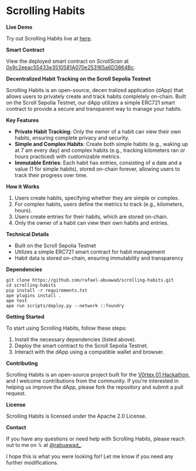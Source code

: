**Scrolling Habits**
=====================

**Live Demo**

Try out Scrolling Habits live at [here](https://scrollinghabits-q4lu27kmj-rafaelabuawads-projects.vercel.app/).

**Smart Contract**

View the deployed smart contract on *ScrollScan* at [0x9c2eeac55433e3510581A070e253165a6D3864Bc](https://sepolia.scrollscan.com/address/0x9c2eeac55433e3510581A070e253165a6D3864Bc#code).

**Decentralized Habit Tracking on the Scroll Sepolia Testnet**

Scrolling Habits is an open-source, decen tralized application (dApp) that allows users to privately create and track habits completely on-chain. Built on the Scroll Sepolia Testnet, our dApp utilizes a simple ERC721 smart contract to provide a secure and transparent way to manage your habits.

**Key Features**

* **Private Habit Tracking**: Only the owner of a habit can view their own habits, ensuring complete privacy and security.
* **Simple and Complex Habits**: Create both simple habits (e.g., waking up at 7 am every day) and complex habits (e.g., tracking kilometers ran or hours practiced) with customizable metrics.
* **Immutable Entries**: Each habit has entries, consisting of a date and a value (1 for simple habits), stored on-chain forever, allowing users to track their progress over time.

**How it Works**

1. Users create habits, specifying whether they are simple or complex.
2. For complex habits, users define the metrics to track (e.g., kilometers, hours).
3. Users create entries for their habits, which are stored on-chain.
4. Only the owner of a habit can view their own habits and entries.

**Technical Details**

* Built on the Scroll Sepolia Testnet
* Utilizes a simple ERC721 smart contract for habit management
* Habit data is stored on-chain, ensuring immutability and transparency

**Dependencies**

```
git clone https://github.com/rafael-abuawad/scrolling-habits.git
cd scrolling-habits
pip install -r requirements.txt
ape plugins install .
ape test
ape run scripts/deploy.py --network ::foundry
```

**Getting Started**

To start using Scrolling Habits, follow these steps:

1. Install the necessary dependencies (listed above).
2. Deploy the smart contract to the Scroll Sepolia Testnet.
3. Interact with the dApp using a compatible wallet and browser.

**Contributing**

Scrolling Habits is an open-source project built for the [V0rtex 01 Hackathon](https://dorahacks.io/hackathon/v0rtex-01/buidl), and I welcome contributions from the community. If you're interested in helping us improve the dApp, please fork the repository and submit a pull request.

**License**

Scrolling Habits is licensed under the Apache 2.0 License.

**Contact**

If you have any questions or need help with Scrolling Habits, please reach out to me on 𝕏 at [@rabuawad_](https://twitter.com/rabuawad_).

I hope this is what you were looking for! Let me know if you need any further modifications.